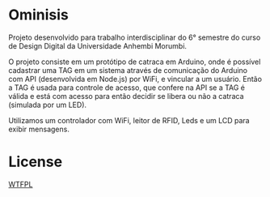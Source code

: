 # Ominisis
Projeto desenvolvido para trabalho interdisciplinar do 6° semestre do curso de Design Digital da Universidade Anhembi Morumbi.

O projeto consiste em um protótipo de catraca em Arduino, onde é possível cadastrar uma TAG em um sistema através de comunicação do Arduino com API (desenvolvida em Node.js) por WiFi, e vincular a um usuário. Então a TAG é usada para controle de acesso, que confere na API se a TAG é válida e está com acesso para então decidir se libera ou não a catraca (simulada por um LED).

Utilizamos um controlador com WiFi, leitor de RFID, Leds e um LCD para exibir mensagens.

# License
[WTFPL](http://www.wtfpl.net/)
